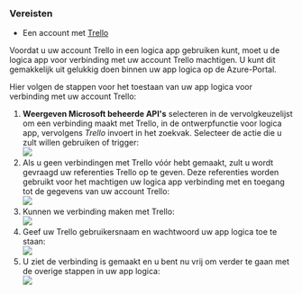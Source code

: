### <a name="prerequisites"></a>Vereisten
- Een account met [Trello](http://trello.com) 

Voordat u uw account Trello in een logica app gebruiken kunt, moet u de logica app voor verbinding met uw account Trello machtigen. U kunt dit gemakkelijk uit gelukkig doen binnen uw app logica op de Azure-Portal. 

Hier volgen de stappen voor het toestaan van uw app logica voor verbinding met uw account Trello:

1. **Weergeven Microsoft beheerde API's** selecteren in de vervolgkeuzelijst om een verbinding maakt met Trello, in de ontwerpfunctie voor logica app, vervolgens *Trello* invoert in het zoekvak. Selecteer de actie die u zult willen gebruiken of trigger:  
  ![](./media/connectors-create-api-trello/trello-1.png)
2. Als u geen verbindingen met Trello vóór hebt gemaakt, zult u wordt gevraagd uw referenties Trello op te geven. Deze referenties worden gebruikt voor het machtigen uw logica app verbinding met en toegang tot de gegevens van uw account Trello:  
  ![](./media/connectors-create-api-trello/trello-2.png) 
3. Kunnen we verbinding maken met Trello:  
  ![](./media/connectors-create-api-trello/trello-3.png)   
4. Geef uw Trello gebruikersnaam en wachtwoord uw app logica toe te staan:  
  ![](./media/connectors-create-api-trello/trello-4.png)  
5. U ziet de verbinding is gemaakt en u bent nu vrij om verder te gaan met de overige stappen in uw app logica:  
  ![](./media/connectors-create-api-trello/trello-5.png)
